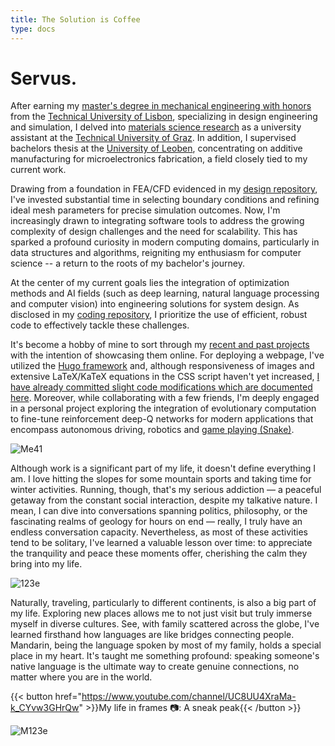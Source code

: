 ```yaml
---
title: The Solution is Coffee            
type: docs
---
```


# **Servus.**

After earning my [master's degree in mechanical engineering with honors]((https://fenix.tecnico.ulisboa.pt/cursos/memec/dissertacao/1128253548922394)) from the [Technical University of Lisbon](https://tecnico.ulisboa.pt/en/), specializing in design engineering and simulation, I delved into [materials science research](https://www.tugraz.at/institute/imat/home) as a university assistant at the [Technical University of Graz](https://www.tugraz.at/en/home). In addition, I supervised bachelors thesis at the [University of Leoben](https://www.unileoben.ac.at/en/), concentrating on additive manufacturing for microelectronics fabrication, a field closely tied to my current work. 

Drawing from a foundation in FEA/CFD evidenced in my [design repository](https://ricardochin.com/docs/1design/), I've invested substantial time in selecting boundary conditions and refining ideal mesh parameters for precise simulation outcomes. Now, I'm increasingly drawn to integrating software tools to address the growing complexity of design challenges and the need for scalability. This has sparked a profound curiosity in modern computing domains, particularly in data structures and algorithms, reigniting my enthusiasm for computer science -- a return to the roots of my bachelor's journey.

At the center of my current goals lies the integration of optimization methods and AI fields (such as deep learning, natural language processing and computer vision) into engineering solutions for system design. As disclosed in my [coding repository](https://ricardochin.com/docs/1design/), I prioritize the use of efficient, robust code to effectively tackle these challenges.

It's become a hobby of mine to sort through my [recent and past projects](https://github.com/roaked?tab=repositories) with the intention of showcasing them online. For deploying a webpage, I've utilized the [Hugo framework](https://gohugo.io/getting-started/installing/) and, although responsiveness of images and extensive LaTeX/KaTeX equations in the CSS script haven't yet increased, [I have already committed slight code modifications which are documented here](https://ricardochin.com/docs/mod/). Moreover, while collaborating with a few friends, I'm deeply engaged in a personal project exploring the integration of evolutionary computation to fine-tune reinforcement deep-Q networks for modern applications that encompass autonomous driving, robotics and [game playing (Snake)](https://github.com/roaked/snake-q-learning-genetic-algorithm). 


![Me41](https://live.staticflickr.com/65535/53352035229_f9204869a6_c.jpg)

Although work is a significant part of my life, it doesn't define everything I am. I love hitting the slopes for some mountain sports and taking time for winter activities. Running, though, that's my serious addiction — a peaceful getaway from the constant social interaction, despite my talkative nature. I mean, I can dive into conversations spanning politics, philosophy, or the fascinating realms of geology for hours on end — really, I truly have an endless conversation capacity. Nevertheless, as most of these activities tend to be solitary, I've learned a valuable lesson over time: to appreciate the tranquility and peace these moments offer, cherishing the calm they bring into my life.

![123e](https://live.staticflickr.com/65535/53351935583_2203c22f2f_c.jpg)

Naturally, traveling, particularly to different continents, is also a big part of my life. Exploring new places allows me to not just visit but truly immerse myself in diverse cultures. See, with family scattered across the globe, I've learned firsthand how languages are like bridges connecting people. Mandarin, being the language spoken by most of my family, holds a special place in my heart. It's taught me something profound: speaking someone's native language is the ultimate way to create genuine connections, no matter where you are in the world.

{{< button href="https://www.youtube.com/channel/UC8UU4XraMa-k_CYvw3GHrQw" >}}My life in frames 📷: A sneak peak{{< /button >}}

![M123e](https://live.staticflickr.com/65535/53343069030_6d4e5837cd_c.jpg)


